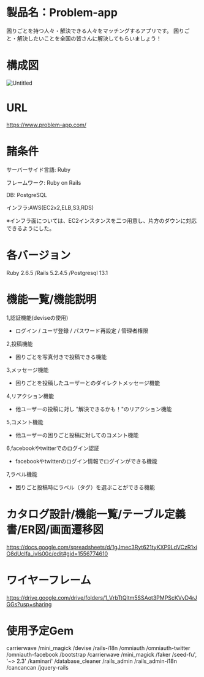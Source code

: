 # 製品名：Problem-app
困りごとを持つ人々・解決できる人々をマッチングするアプリです。
困りごと・解決したいことを全国の皆さんに解決してもらいましょう！

# 構成図
![Untitled](https://user-images.githubusercontent.com/63999565/118431793-18e6b800-b712-11eb-98bb-f6ef0d408877.png)

# URL
https://www.problem-app.com/


# 諸条件
サーバーサイド言語: Ruby

フレームワーク: Ruby on Rails

DB: PostgreSQL

インフラ:AWS(EC2x2,ELB,S3,RDS)

※インフラ面については、EC2インスタンスを二つ用意し、片方のダウンに対応できるようにした。

# 各バージョン
Ruby 2.6.5 /Rails 5.2.4.5 /Postgresql 13.1

# 機能一覧/機能説明
1,認証機能(deviseの使用)
- ログイン / ユーザ登録 / パスワード再設定 / 管理者権限

2,投稿機能
- 困りごとを写真付きで投稿できる機能

3,メッセージ機能
- 困りごとを投稿したユーザーとのダイレクトメッセージ機能

4,リアクション機能
- 他ユーザーの投稿に対し "解決できるかも！"のリアクション機能

5,コメント機能
- 他ユーザーの困りごと投稿に対してのコメント機能

6,facebookやtwitterでのログイン認証
- facebookやtwitterのログイン情報でログインができる機能

7,ラベル機能
- 困りごと投稿時にラベル（タグ）を選ぶことができる機能

# カタログ設計/機能一覧/テーブル定義書/ER図/画面遷移図
https://docs.google.com/spreadsheets/d/1gJmec3Ryt621tyKXP9LdVCzR1xiO8dUcIfa_ivIs00c/edit#gid=1556774610

# ワイヤーフレーム
https://drive.google.com/drive/folders/1_VrbTtQltm5SSAot3PMPScKVvD4rJGGs?usp=sharing

# 使用予定Gem
carrierwave
/mini_magick
/devise
/rails-i18n
/omniauth
/omniauth-twitter
/omniauth-facebook
/bootstrap
/carrierwave
/mini_magick
/faker
/seed-fu', '~> 2.3'
/kaminari'
/database_cleaner
/rails_admin
/rails_admin-i18n
/cancancan
/jquery-rails
